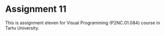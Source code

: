 # Assignment 11
This is assignment eleven for Visual Programming (P2NC.01.084) course in Tartu University.
